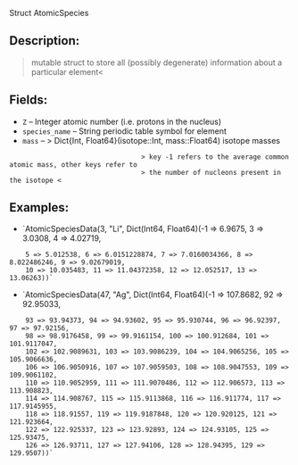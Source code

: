 Struct AtomicSpecies

## Description:

> mutable struct to store all (possibly degenerate) information about a particular element<


## Fields:

  * `Z`            – Integer atomic number (i.e. protons in the nucleus)
  * `species_name` – String periodic table symbol for element
  * `mass`   – > Dict{Int, Float64}(isotope::Int, mass::Float64) isotope masses

```
								 > key -1 refers to the average common atomic mass, other keys refer to 
								 > the number of nucleons present in the isotope <
```

## Examples:

  * `AtomicSpeciesData(3, "Li", Dict(Int64, Float64)(-1 => 6.9675, 3 => 3.0308, 4 => 4.02719,

```
	5 => 5.012538, 6 => 6.0151228874, 7 => 7.0160034366, 8 => 8.022486246, 9 => 9.02679019, 
	10 => 10.035483, 11 => 11.04372358, 12 => 12.052517, 13 => 13.06263))`
```

  * `AtomicSpeciesData(47, "Ag", Dict(Int64, Float64)(-1 => 107.8682, 92 => 92.95033,

```
	93 => 93.94373, 94 => 94.93602, 95 => 95.930744, 96 => 96.92397, 97 => 97.92156, 
	98 => 98.9176458, 99 => 99.9161154, 100 => 100.912684, 101 => 101.9117047, 
	102 => 102.9089631, 103 => 103.9086239, 104 => 104.9065256, 105 => 105.9066636, 
	106 => 106.9050916, 107 => 107.9059503, 108 => 108.9047553, 109 => 109.9061102, 
	110 => 110.9052959, 111 => 111.9070486, 112 => 112.906573, 113 => 113.908823, 
	114 => 114.908767, 115 => 115.9113868, 116 => 116.911774, 117 => 117.9145955, 
	118 => 118.91557, 119 => 119.9187848, 120 => 120.920125, 121 => 121.923664, 
	122 => 122.925337, 123 => 123.92893, 124 => 124.93105, 125 => 125.93475, 
	126 => 126.93711, 127 => 127.94106, 128 => 128.94395, 129 => 129.9507))`
```
